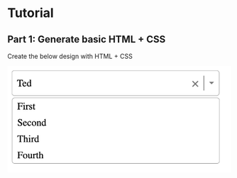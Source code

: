 # Tutorial 

## Part 1: Generate basic HTML + CSS

Create the below design with HTML + CSS

![basic style](./public/basic-style.png)